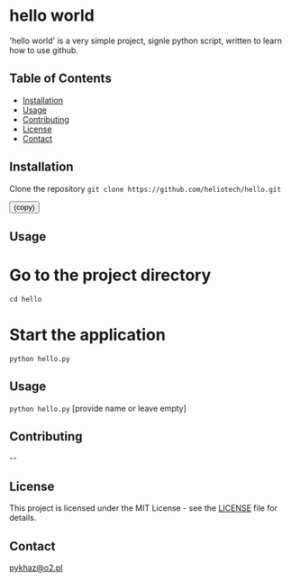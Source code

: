 # hello world

'hello world' is a very simple project, signle python script,
written to learn how to use github.

## Table of Contents

- [Installation](#installation)
- [Usage](#usage)
- [Contributing](#contributing)
- [License](#license)
- [Contact](#contact)

## Installation

Clone the repository
`git clone https://github.com/heliotech/hello.git`

<button onclick="copyToClipboard()">(copy)</button>

<script>
  function copyToClipboard() {
    const textToCopy = 'git clone https://github.com/heliotech/hello.git';
    navigator.clipboard.writeText(textToCopy).then(() => {
      alert('Copied to clipboard!');
    }).catch(err => {
      console.error('Could not copy text: ', err);
    });
  }
</script>

## Usage

# Go to the project directory
`cd hello`

# Start the application
`python hello.py`

## Usage

`python hello.py`
[provide name or leave empty]

## Contributing

--

## License

This project is licensed under the MIT License - see the [LICENSE](LICENSE) file for details.


## Contact

pykhaz@o2.pl
